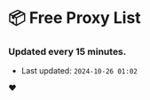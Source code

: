 # :package: Free Proxy List
### Updated every 15 minutes.

- Last updated: `2024-10-26 01:02`

:heart:
